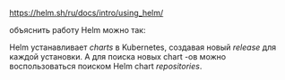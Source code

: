 
https://helm.sh/ru/docs/intro/using_helm/


объяснить работу Helm можно так:

Helm устанавливает _charts_ в Kubernetes, создавая новый _release_ для каждой установки. А для поиска новых chart -ов можно воспользоваться поиском Helm chart _repositories_.





